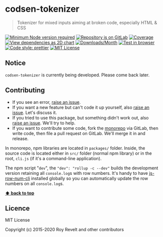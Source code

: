 # codsen-tokenizer

> Tokenizer for mixed inputs aiming at broken code, especially HTML & CSS

[![Minimum Node version required][node-img]][node-url]
[![Repository is on GitLab][gitlab-img]][gitlab-url]
[![Coverage][cov-img]][cov-url]
[![View dependencies as 2D chart][deps2d-img]][deps2d-url]
[![Downloads/Month][downloads-img]][downloads-url]
[![Test in browser][runkit-img]][runkit-url]
[![Code style: prettier][prettier-img]][prettier-url]
[![MIT License][license-img]][license-url]

## Notice

`codsen-tokenizer` is currently being developed. Please come back later.

## Contributing

- If you see an error, [raise an issue](<https://gitlab.com/codsen/codsen/issues/new?issue[title]=codsen-tokenizer%20package%20-%20put%20title%20here&issue[description]=**Which%20package%20is%20this%20issue%20for**%3A%20%0Acodsen-tokenizer%0A%0A**Describe%20the%20issue%20(if%20necessary)**%3A%20%0A%0A%0A%2Fassign%20%40revelt>).
- If you want a new feature but can't code it up yourself, also [raise an issue](<https://gitlab.com/codsen/codsen/issues/new?issue[title]=codsen-tokenizer%20package%20-%20put%20title%20here&issue[description]=**Which%20package%20is%20this%20issue%20for**%3A%20%0Acodsen-tokenizer%0A%0A**Describe%20the%20issue%20(if%20necessary)**%3A%20%0A%0A%0A%2Fassign%20%40revelt>). Let's discuss it.
- If you tried to use this package, but something didn't work out, also [raise an issue](<https://gitlab.com/codsen/codsen/issues/new?issue[title]=codsen-tokenizer%20package%20-%20put%20title%20here&issue[description]=**Which%20package%20is%20this%20issue%20for**%3A%20%0Acodsen-tokenizer%0A%0A**Describe%20the%20issue%20(if%20necessary)**%3A%20%0A%0A%0A%2Fassign%20%40revelt>). We'll try to help.
- If you want to contribute some code, fork the [monorepo](https://gitlab.com/codsen/codsen/) via GitLab, then write code, then file a pull request on GitLab. We'll merge it in and release.

In monorepo, npm libraries are located in `packages/` folder. Inside, the source code is located either in `src/` folder (normal npm library) or in the root, `cli.js` (if it's a command-line application).

The npm script "`dev`", the `"dev": "rollup -c --dev"` builds the development version retaining all `console.log`s with row numbers. It's handy to have [js-row-num-cli](https://www.npmjs.com/package/js-row-num-cli) installed globally so you can automatically update the row numbers on all `console.log`s.

**[⬆ back to top](#)**

## Licence

MIT License

Copyright (c) 2015-2020 Roy Revelt and other contributors

[node-img]: https://img.shields.io/node/v/codsen-tokenizer.svg?style=flat-square&label=works%20on%20node
[node-url]: https://www.npmjs.com/package/codsen-tokenizer
[gitlab-img]: https://img.shields.io/badge/repo-on%20GitLab-brightgreen.svg?style=flat-square
[gitlab-url]: https://gitlab.com/codsen/codsen/tree/master/packages/codsen-tokenizer
[cov-img]: https://img.shields.io/badge/coverage-92.98%25-brightgreen.svg?style=flat-square
[cov-url]: https://gitlab.com/codsen/codsen/tree/master/packages/codsen-tokenizer
[deps2d-img]: https://img.shields.io/badge/deps%20in%202D-see_here-08f0fd.svg?style=flat-square
[deps2d-url]: http://npm.anvaka.com/#/view/2d/codsen-tokenizer
[downloads-img]: https://img.shields.io/npm/dm/codsen-tokenizer.svg?style=flat-square
[downloads-url]: https://npmcharts.com/compare/codsen-tokenizer
[runkit-img]: https://img.shields.io/badge/runkit-test_in_browser-a853ff.svg?style=flat-square
[runkit-url]: https://npm.runkit.com/codsen-tokenizer
[prettier-img]: https://img.shields.io/badge/code_style-prettier-ff69b4.svg?style=flat-square
[prettier-url]: https://prettier.io
[license-img]: https://img.shields.io/badge/licence-MIT-51c838.svg?style=flat-square
[license-url]: https://gitlab.com/codsen/codsen/blob/master/LICENSE
